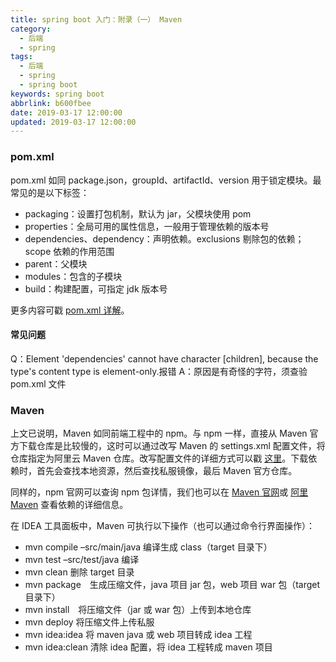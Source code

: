 ```yaml
---
title: spring boot 入门：附录（一） Maven
category:
  - 后端
  - spring
tags:
  - 后端
  - spring
  - spring boot
keywords: spring boot
abbrlink: b600fbee
date: 2019-03-17 12:00:00
updated: 2019-03-17 12:00:00
---
```


### pom.xml

pom.xml 如同 package.json，groupId、artifactId、version 用于锁定模块。最常见的是以下标签：

* packaging：设置打包机制，默认为 jar，父模块使用 pom
* properties：全局可用的属性信息，一般用于管理依赖的版本号
* dependencies、dependency：声明依赖。exclusions 剔除包的依赖；scope 依赖的作用范围
* parent：父模块
* modules：包含的子模块
* build：构建配置，可指定 jdk 版本号

更多内容可戳 [pom.xml 详解](https://zhuanlan.zhihu.com/p/100106971)。

#### 常见问题

Q：Element 'dependencies' cannot have character [children], because the type's content type is element-only.报错
A：原因是有奇怪的字符，须查验 pom.xml 文件

### Maven

上文已说明，Maven 如同前端工程中的 npm。与 npm 一样，直接从 Maven 官方下载仓库是比较慢的，这时可以通过改写 Maven 的 settings.xml 配置文件，将仓库指定为阿里云 Maven 仓库。改写配置文件的详细方式可以戳 [这里](https://www.cnblogs.com/sword-successful/p/6408281.html)。下载依赖时，首先会查找本地资源，然后查找私服镜像，最后 Maven 官方仓库。

同样的，npm 官网可以查询 npm 包详情，我们也可以在 [Maven 官网](https://mvnrepository.com/)或 [阿里 Maven](https://maven.aliyun.com/mvn/search) 查看依赖的详细信息。

在 IDEA 工具面板中，Maven 可执行以下操作（也可以通过命令行界面操作）：

* mvn compile –src/main/java 编译生成 class（target 目录下）
* mvn test –src/test/java 编译
* mvn clean 删除 target 目录
* mvn package　生成压缩文件，java 项目 jar 包，web 项目 war 包（target 目录下）
* mvn install　将压缩文件（jar 或 war 包）上传到本地仓库
* mvn deploy 将压缩文件上传私服
* mvn idea:idea 将 maven java 或 web 项目转成 idea 工程
* mvn idea:clean 清除 idea 配置，将 idea 工程转成 maven 项目
